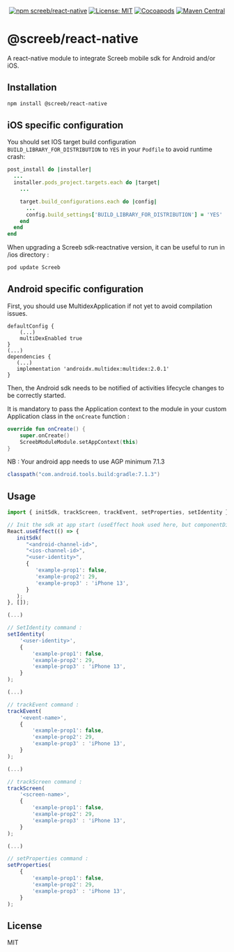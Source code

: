 <p align="center">
  <a href="https://www.npmjs.com/package/@screeb/react-native"><img alt="npm screeb/react-native" src="https://img.shields.io/npm/v/@screeb/react-native"></a>
  <a href="https://opensource.org/licenses/MIT"><img src="https://img.shields.io/badge/license-MIT-purple.svg" alt="License: MIT"></a>
  <a href="https://cocoapods.org/pods/Screeb"><img src="https://img.shields.io/cocoapods/v/Screeb.svg?style=flat" alt="Cocoapods"></a>
  <a href="https://search.maven.org/search?q=g:%22app.screeb.sdk%22%20AND%20a:%22survey%22"><img src="https://img.shields.io/maven-central/v/app.screeb.sdk/survey.svg?label=Maven%20Central" alt="Maven Central"></a>
</p>

# @screeb/react-native

A react-native module to integrate Screeb mobile sdk for Android and/or iOS.

## Installation

```sh
npm install @screeb/react-native
```

## iOS specific configuration
You should set IOS target build configuration `BUILD_LIBRARY_FOR_DISTRIBUTION` to `YES` in your `Podfile` to avoid runtime crash:
```ruby
post_install do |installer|
  ...
  installer.pods_project.targets.each do |target|
    ...

    target.build_configurations.each do |config|
      ...
      config.build_settings['BUILD_LIBRARY_FOR_DISTRIBUTION'] = 'YES'
    end
  end
end
```

When upgrading a Screeb sdk-reactnative version, it can be useful to run in /ios directory :
```sh
pod update Screeb
```

## Android specific configuration

First, you should use MultidexApplication if not yet to avoid compilation issues.

```
defaultConfig {
    (...)
    multiDexEnabled true
}
(...)
dependencies {
   (...)
   implementation 'androidx.multidex:multidex:2.0.1'
}
```

Then, the Android sdk needs to be notified of activities lifecycle changes to be correctly started.

It is mandatory to pass the Application context to the module in your custom Application class
in the `onCreate` function :

```kotlin
override fun onCreate() {
    super.onCreate()
    ScreebModuleModule.setAppContext(this)
}
```

NB : Your android app needs to use AGP minimum 7.1.3

```groovy
classpath("com.android.tools.build:gradle:7.1.3")
```

## Usage

```js
import { initSdk, trackScreen, trackEvent, setProperties, setIdentity } from "@screeb/react-native";

// Init the sdk at app start (useEffect hook used here, but componentDidMount is fine)
React.useEffect(() => {
   initSdk(
      "<android-channel-id>",
      "<ios-channel-id>",
      "<user-identity>",
      {
         'example-prop1': false,
         'example-prop2': 29,
         'example-prop3' : 'iPhone 13',
      }
   );
}, []);

(...)

// SetIdentity command :
setIdentity(
    '<user-identity>',
    {
        'example-prop1': false,
        'example-prop2': 29,
        'example-prop3' : 'iPhone 13',
    }
);

(...)

// trackEvent command :
trackEvent(
    '<event-name>',
    {
        'example-prop1': false,
        'example-prop2': 29,
        'example-prop3' : 'iPhone 13',
    }
);

(...)

// trackScreen command :
trackScreen(
    '<screen-name>',
    {
        'example-prop1': false,
        'example-prop2': 29,
        'example-prop3' : 'iPhone 13',
    }
);

(...)

// setProperties command :
setProperties(
    {
        'example-prop1': false,
        'example-prop2': 29,
        'example-prop3' : 'iPhone 13',
    }
);
```

## License

MIT
